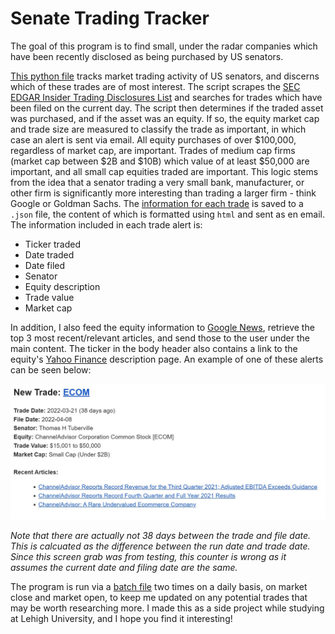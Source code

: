 # Senate Trading Tracker

<p>The goal of this program is to find small, under the radar companies which have been recently disclosed as being purchased by US senators.</p>

[This python file](/main/ScrapeTradesToday.py) tracks market trading activity of US senators, and discerns which of these trades are of most interest. The script scrapes the [SEC EDGAR Insider Trading Disclosures List](https://sec.report/Senate-Stock-Disclosures) and searches for trades which have been filed on the current day. The script then determines if the traded asset was purchased, and if the asset was an equity. If so, the equity market cap and trade size are measured to classify the trade as important, in which case an alert is sent via email. All equity purchases of over $100,000, regardless of market cap, are important. Trades of medium cap firms (market cap between $2B and $10B) which value of at least $50,000 are important, and all small cap equities traded are important. This logic stems from the idea that a senator trading a very small bank, manufacturer, or other firm is significantly more interesting than trading a larger firm - think Google or Goldman Sachs. The [information for each trade](/res/daily_trades.json) is saved to a ```.json``` file, the content of which is formatted using ```html``` and sent as en email. The information included in each trade alert is:

- Ticker traded
- Date traded
- Date filed
- Senator
- Equity description
- Trade value
- Market cap

In addition, I also feed the equity information to [Google News](https://news.google.com/topstories?hl=en-US&gl=US&ceid=US:en), retrieve the top 3 most recent/relevant articles, and send those to the user under the main content. The ticker in the body header also contains a link to the equity's [Yahoo Finance](https://finance.yahoo.com/) description page. An example of one of these alerts can be seen below:

![](/res/sample_alert.JPG)

<i>Note that there are actually not 38 days between the trade and file date. This is calcuated as the difference between the run date and trade date. Since this screen grab was from testing, this counter is wrong as it assumes the current date and filing date are the same.</i>

The program is run via a [batch file](/tools/run_trades.bat) two times on a daily basis, on market close and market open, to keep me updated on any potential trades that may be worth researching more. I made this as a side project while studying at Lehigh University, and I hope you find it interesting!